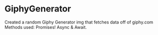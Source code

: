 # GiphyGenerator
Created a random Giphy Generator img that fetches data off of giphy.com
Methods used: Promises! Async & Await. 
